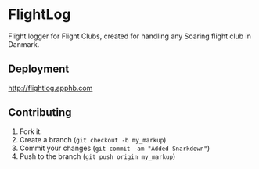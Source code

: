 FlightLog 
=============

Flight logger for Flight Clubs, created for handling any Soaring flight club in Danmark.

Deployment
------------

http://flightlog.apphb.com

Contributing
------------

1. Fork it.
2. Create a branch (`git checkout -b my_markup`)
3. Commit your changes (`git commit -am "Added Snarkdown"`)
4. Push to the branch (`git push origin my_markup`)
